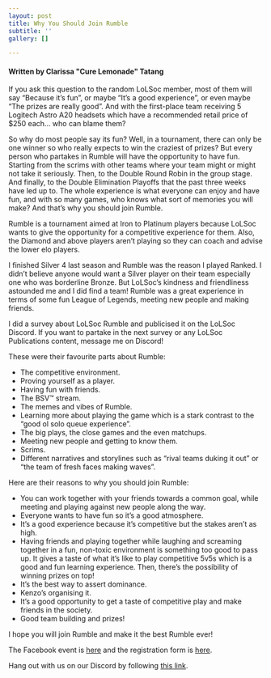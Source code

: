 ```yaml
---
layout: post
title: Why You Should Join Rumble
subtitle: ''
gallery: []

---
```

#### Written by Clarissa "Cure Lemonade" Tatang

If you ask this question to the random LoLSoc member, most of them will say “Because it’s fun”, or maybe “It’s a good experience”, or even maybe “The prizes are really good”. And with the first-place team receiving 5 Logitech Astro A20 headsets which have a recommended retail price of $250 each… who can blame them?

So why do most people say its fun? Well, in a tournament, there can only be one winner so who really expects to win the craziest of prizes? But every person who partakes in Rumble will have the opportunity to have fun. Starting from the scrims with other teams where your team might or might not take it seriously. Then, to the Double Round Robin in the group stage. And finally, to the Double Elimination Playoffs that the past three weeks have led up to. The whole experience is what everyone can enjoy and have fun, and with so many games, who knows what sort of memories you will make? And that’s why you should join Rumble.

Rumble is a tournament aimed at Iron to Platinum players because LoLSoc wants to give the opportunity for a competitive experience for them. Also, the Diamond and above players aren’t playing so they can coach and advise the lower elo players.

I finished Silver 4 last season and Rumble was the reason I played Ranked. I didn’t believe anyone would want a Silver player on their team especially one who was borderline Bronze. But LoLSoc’s kindness and friendliness astounded me and I did find a team! Rumble was a great experience in terms of some fun League of Legends, meeting new people and making friends.

I did a survey about LoLSoc Rumble and publicised it on the LoLSoc Discord. If you want to partake in the next survey or any LoLSoc Publications content, message me on Discord!

These were their favourite parts about Rumble:

* The competitive environment.
* Proving yourself as a player.
* Having fun with friends.
* The BSV™ stream.
* The memes and vibes of Rumble.
* Learning more about playing the game which is a stark contrast to the “good ol solo queue experience”.
* The big plays, the close games and the even matchups.
* Meeting new people and getting to know them.
* Scrims.
* Different narratives and storylines such as “rival teams duking it out” or “the team of fresh faces making waves”.

Here are their reasons to why you should join Rumble:

* You can work together with your friends towards a common goal, while meeting and playing against new people along the way.
* Everyone wants to have fun so it’s a good atmosphere.
* It’s a good experience because it’s competitive but the stakes aren’t as high.
* Having friends and playing together while laughing and screaming together in a fun, non-toxic environment is something too good to pass up. It gives a taste of what it’s like to play competitive 5v5s which is a good and fun learning experience. Then, there’s the possibility of winning prizes on top!
* It’s the best way to assert dominance.
* Kenzo’s organising it.
* It’s a good opportunity to get a taste of competitive play and make friends in the society.
* Good team building and prizes!

I hope you will join Rumble and make it the best Rumble ever!

The Facebook event is [here](https://www.facebook.com/events/3422944481068739/  "Rumble Facebook Event") and the registration form is [here](https://forms.gle/hspoJWmV8rdRYkEK7 "Rumble Registration Form").

Hang out with us on our Discord by following [this link](https://discord.gg/unswlolsoc "UNSW LoLSoc Discord").